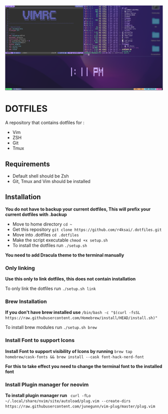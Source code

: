 ![cover](./images/screenshot.png)

# DOTFILES

A repository that contains dotfiles for :
- Vim
- ZSH
- Git
- Tmux

## Requirements

- Default shell should be Zsh
- Git, Tmux and Vim should be installed

## Installation 

**You do not have to backup your current dotfiles, This will prefix your current dotfiles with .backup** 

- Move to home directory `cd ~`
- Get this repository `git clone https://github.com/r4ksai/.dotfiles.git`
- Move into .dotfiles `cd .dotfiles`
- Make the script executable `chmod +x setup.sh`
- To install the dotfiles run `./setup.sh`

**You need to add Dracula theme to the terminal manually**

### Only linking

**Use this only to link dotfiles, this does not contain installation**

To only link the dotfiles run `./setup.sh link`

### Brew Installation

**If you don't have brew installed use** `/bin/bash -c "$(curl -fsSL https://raw.githubusercontent.com/Homebrew/install/HEAD/install.sh)"`

To install brew modules run `./setup.sh brew`

### Install Font to support  Icons

**Install Font to support visibility of Icons by running** `brew tap homebrew/cask-fonts && brew install --cask font-hack-nerd-font`

**For this to take effect you need to change the terminal font to the installed font**

### Install Plugin manager for neovim

**To install plugin manager run** ` curl -fLo ~/.local/share/nvim/site/autoload/plug.vim --create-dirs https://raw.githubusercontent.com/junegunn/vim-plug/master/plug.vim`
